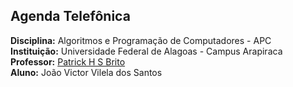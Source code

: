 ## Agenda Telefônica 

**Disciplina:** Algoritmos e Programação de Computadores - APC  
**Instituição:** Universidade Federal de Alagoas - Campus Arapiraca  
**Professor:** [Patrick H S Brito](http://buscatextual.cnpq.br/buscatextual/visualizacv.do?metodo=apresentar&id=K4702195A1)  
**Aluno:** João Victor Vilela dos Santos  
